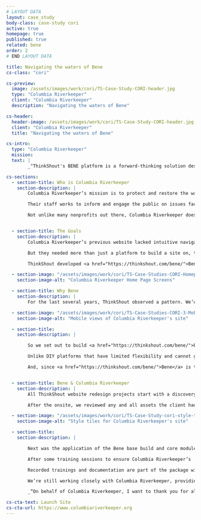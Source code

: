 ```yaml
---
# LAYOUT DATA
layout: case_study
body-class: case-study cori
active: true
homepage: true
published: true
related: bene
order: 2
# END LAYOUT DATA

title: Navigating the waters of Bene
cs-class: "cori"

cs-preview:
  image: /assets/images/work/cori/TS-Case-Study-CORI-header.jpg
  type: "Columbia Riverkeeper"
  client: "Columbia Riverkeeper"
  description: "Navigating the waters of Bene"

cs-header:
  header-image: /assets/images/work/cori/TS-Case-Study-CORI-header.jpg
  client: "Columbia Riverkeeper"
  title: "Navigating the waters of Bene"

cs-intro:
  type: "Columbia Riverkeeper"
  mission:
  text: |
        _"ThinkShout's BENE platform is a forward-thinking solution designed to make the daunting task of building a website, a fun and enjoyable experience. Thanks to ThinkShout's team, no matter how complex the design request seems, the BENE platform delivers a thoughtful, well-designed solution." - Liz Terhaar, Communications Director, Columbia Riverkeeper_

cs-sections:
  - section-title: Who is Columbia Riverkeeper
    section-description: |
        Columbia Riverkeeper’s mission is to protect and restore the water quality of the Columbia River and all life connected to it, from the headwaters to the Pacific Ocean.

        Their staff works to inform and engage the public on issues facing the Columbia River. They are a leader in high-profile campaigns to protect our region from dirty fossil fuel infrastructure and other threats facing Columbia River communities and salmon habitat; and have a proven track record in organizing and empowering local communities, enforcing environmental laws, and building strategic coalitions.

        Not unlike many nonprofits out there, Columbia Riverkeeper does all of this with a modest staff size (16 total) and limited budget. But if there’s one thing ThinkShout knows, it’s nonprofits, and when you’re committed and driven to make a difference, you don’t let those details derail you. You dig in and make it work. So we were excited to help them tackle the task of building a new website on the Drupal distribution we released last fall, <a href="https://thinkshout.com/bene/">Bene</a>.


  - section-title: The Goals
    section-description: |
        Columbia Riverkeeper’s previous website lacked intuitive navigation, and no longer reflected the organization’s brand. They needed a site that would allow users to easily find the information they were looking for, told a compelling story of who they are and what they do, and increased conversions for donations and newsletter subscriptions. They also wanted a platform that was easier to manage, more performant, and secure.

        But they needed more than just a platform to build a site on, they needed strategy and design support to help them craft clean visuals, simplified messaging, and clear calls to action throughout the website. These were things that just don’t come with the wiki or FAQs in an out of the box solution. Columbia Riverkeeper required the discovery process, strategy, and design that comes with a high budget website redesign, but they needed it for a fraction of the cost.

        ThinkShout developed <a href="https://thinkshout.com/bene/">Bene</a> precisely to address this scenario.

  - section-image: "/assets/images/work/cori/TS-Case-Studies-CORI-Homepage.jpg"
    section-image-alt: "Columbia Riverkeeper Home Page Screens"

  - section-title: Why Bene
    section-description: |
        For the last several years, ThinkShout observed a pattern. We’d meet with organizations that wanted to partner with us, but the budget just wasn’t there for the services and technology we offered. Around the same time, we started to notice something else -- their sites didn’t require the vast complexities and depth that a custom Drupal site involves. They simply needed the basics, with some room to grow. More than anything, they needed the expertise to know how to create their unique information architecture and make a compelling case to audiences for support.

  - section-image: "/assets/images/work/cori/TS-Case-Studies-CORI-3-Mobile.jpg"
    section-image-alt: "Mobile views of Columbia Riverkeeper's site"

  - section-title:
    section-description: |

        So we set out to build <a href="https://thinkshout.com/bene/">Bene</a>, an open source solution that addresses these needs. As a bonus, organizations can work with us to gain the strategic and design support to ensure their site is built to attract audiences and help them achieve their mission. This was something that, based on our own knowledge and experience at nonprofit orgs, would be of extreme value to groups like Columbia Riverkeeper.

        Unlike DIY platforms that have limited flexibility and cannot grow along with an organization, <a href="https://thinkshout.com/bene/">Bene</a> is built on Drupal, the leading open source web platform which allows for never ending expansion and customization to meet an organization’s evolving needs. As improvements, integrations, and contributions are made to Bene, those enhancements become available to anyone on the platform. That’s the beauty of open source.

        And, since <a href="https://thinkshout.com/bene/">Bene</a> is templated and built on a specific set of blocks, ThinkShout is able to focus our work with smaller organizations on strategy, design, and customization. Precisely what Columbia Riverkeeper needed.


  - section-title: Bene & Columbia Riverkeeper
    section-description: |
        All ThinkShout website redesign projects start with a discovery workshop to assess the client goals and audience motivations -- Bene projects are no different. Our experienced staff worked with Columbia Riverkeeper to define and prioritize their target audiences, their motivations, and how to structure content on their site to keep those audiences coming back and engaged.

        After the onsite, we reviewed any and all assets the client had to help guide our creative direction and set their style tiles.

  - section-image: "/assets/images/work/cori/TS-Case-Study-cori-style-tile.jpg"
    section-image-alt: "Style tiles for Columbia Riverkeeper's site"

  - section-title:
    section-description: |

        Next was the application of the Bene base build and core modules / content types, followed by the implementation of Columbia Riverkeeper’s design. We also provided template theming for Salsa, (their CRM system) to ensure continuity for the end user when they completed petitions or other actions on their site.

        After some training sessions to ensure Columbia Riverkeeper’s  staff was set up for success in using and administering the tool, we then handed over the keys to the team to import and stage their own content in the system. It truly was an intuitive, clean, and simple process.

        Recorded trainings and documentation are part of the package with <a href="https://thinkshout.com/bene/">Bene</a>. We recognize that we’re providing a valuable tool for our partners, and part of ensuring  sustainable success is providing that instruction  so that as staff changes or grows, they can share that knowledge without depending on their own internal resources. That’s music to a small staff’s ears!

        We’re still working closely with Columbia Riverkeeper, providing support in the form of security updates, addressing bug fixes as they arise, and quarterly strategic planning sessions. Our goal in all of this was to set our partners up in a successful way to achieve maximum impact with their missions. We’re excited to see where they go as they embark upon this new chapter in their digital identity.

        _“On behalf of Columbia Riverkeeper, I want to thank you for all your hard work and creativity that went into this project from content strategy to art and coding, we appreciate the awesome platform you've built for us. I'm thrilled to start 2018 with a website that appropriately reflects the work we're doing. We love our new website and we're excited to continue to improve it with your expertise.” - Liz Terhaar, Communications Director_

cs-cta-text: Launch Site
cs-cta-url: https://www.columbiariverkeeper.org
---
```

